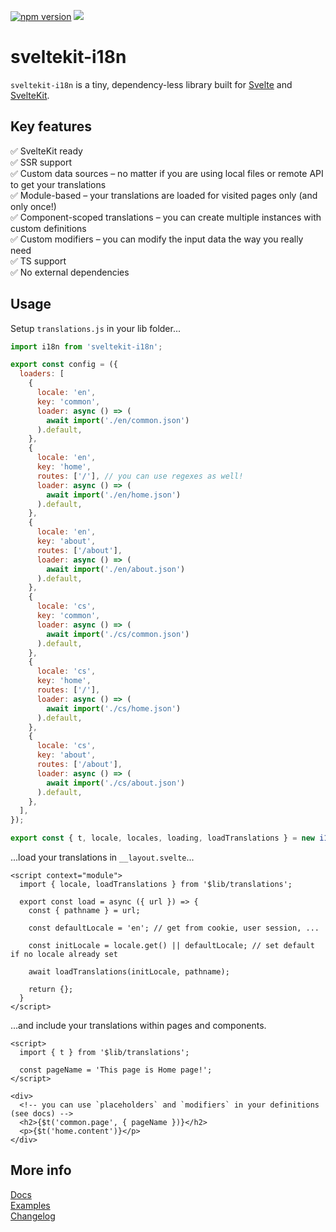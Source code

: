 [![npm version](https://badge.fury.io/js/sveltekit-i18n.svg)](https://badge.fury.io/js/sveltekit-i18n) ![](https://github.com/jarda-svoboda/sveltekit-i18n/workflows/Tests/badge.svg)

# sveltekit-i18n
`sveltekit-i18n` is a tiny, dependency-less library built for [Svelte](https://github.com/sveltejs/svelte) and [SvelteKit](https://github.com/sveltejs/kit).

## Key features

✅ SvelteKit ready\
✅ SSR support\
✅ Custom data sources – no matter if you are using local files or remote API to get your translations\
✅ Module-based – your translations are loaded for visited pages only (and only once!)\
✅ Component-scoped translations – you can create multiple instances with custom definitions\
✅ Custom modifiers – you can modify the input data the way you really need\
✅ TS support\
✅ No external dependencies

## Usage

Setup `translations.js` in your lib folder...
```javascript
import i18n from 'sveltekit-i18n';

export const config = ({
  loaders: [
    {
      locale: 'en',
      key: 'common',
      loader: async () => (
        await import('./en/common.json')
      ).default,
    },
    {
      locale: 'en',
      key: 'home',
      routes: ['/'], // you can use regexes as well!
      loader: async () => (
        await import('./en/home.json')
      ).default,
    },
    {
      locale: 'en',
      key: 'about',
      routes: ['/about'],
      loader: async () => (
        await import('./en/about.json')
      ).default,
    },
    {
      locale: 'cs',
      key: 'common',
      loader: async () => (
        await import('./cs/common.json')
      ).default,
    },
    {
      locale: 'cs',
      key: 'home',
      routes: ['/'],
      loader: async () => (
        await import('./cs/home.json')
      ).default,
    },
    {
      locale: 'cs',
      key: 'about',
      routes: ['/about'],
      loader: async () => (
        await import('./cs/about.json')
      ).default,
    },
  ],
});

export const { t, locale, locales, loading, loadTranslations } = new i18n(config);
```

...load your translations in `__layout.svelte`...

```svelte
<script context="module">
  import { locale, loadTranslations } from '$lib/translations';

  export const load = async ({ url }) => {
    const { pathname } = url;

    const defaultLocale = 'en'; // get from cookie, user session, ...
    
    const initLocale = locale.get() || defaultLocale; // set default if no locale already set

    await loadTranslations(initLocale, pathname);

    return {};
  }
</script>
```

...and include your translations within pages and components.

```svelte
<script>
  import { t } from '$lib/translations';

  const pageName = 'This page is Home page!';
</script>

<div>
  <!-- you can use `placeholders` and `modifiers` in your definitions (see docs) -->
  <h2>{$t('common.page', { pageName })}</h2>
  <p>{$t('home.content')}</p>
</div>
```

## More info
[Docs](https://github.com/jarda-svoboda/sveltekit-i18n/tree/master/docs/README.md)\
[Examples](https://github.com/jarda-svoboda/sveltekit-i18n/tree/master/examples)\
[Changelog](https://github.com/jarda-svoboda/sveltekit-i18n/releases)
